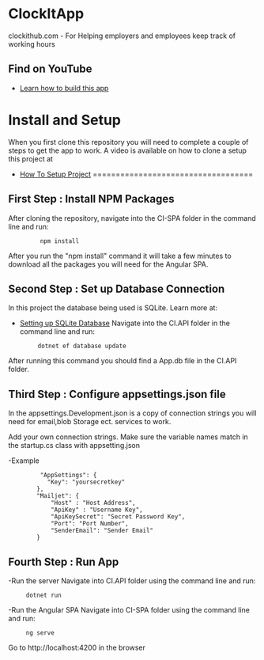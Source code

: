 # ClockItApp
 clockithub.com - For Helping employers and employees keep track of working hours

## Find on YouTube
* [Learn how to build this app ](https://www.youtube.com/watch?v=rcq4SlD2JLY)

 # Install and Setup
 When you first clone this repository you will need to complete a couple of steps to get the app to work. A video is available on how to clone a setup this project at 
 * [How To Setup Project](https://youtu.be/rcq4SlD2JLY?t=274)
 ===================================

 ## First Step : Install NPM Packages
 After cloning the repository, navigate into the CI-SPA folder in the command line and run:
  
             npm install
    
 After you run the "npm install" command it will take a few minutes to download all the packages you will need for the Angular SPA.

## Second Step : Set up Database Connection
In this project the database being used is SQLite. Learn more at:
* [Setting up SQLite Database](https://youtu.be/94SJeOM5R1U?t=620) 
Navigate into the CI.API folder in the command line and run:

           dotnet ef database update

After running this command you should find a App.db file in the CI.API folder. 

## Third Step : Configure appsettings.json file
In the appsettings.Development.json is a copy of connection strings you will need for email,blob Storage ect. services to work.

Add your own connection strings. Make sure the variable names match in the startup.cs class with appsetting.json

-Example
  
             "AppSettings": {
               "Key": "yoursecretkey"
            },
            "Mailjet": {
                "Host" : "Host Address",
                "ApiKey" : "Username Key",
                "ApiKeySecret": "Secret Password Key",
                "Port": "Port Number",
                "SenderEmail": "Sender Email"
            }

## Fourth Step : Run App

-Run the server
Navigate into CI.API folder using the command line and run:

         dotnet run

-Run the Angular SPA
Navigate into CI-SPA folder using the command line and run:

         ng serve

Go to http://localhost:4200 in the browser




